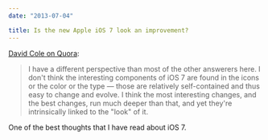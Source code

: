 ```yaml
---
date: "2013-07-04"

title: Is the new Apple iOS 7 look an improvement?
---
```


[David Cole on Quora](http://www.quora.com/iOS-7/Is-the-new-Apple-iOS-7-look-an-improvement/answer/David-Cole):

> I have a different perspective than most of the other answerers here. I don't think the interesting components of iOS 7 are found in the icons or the color or the type — those are relatively self-contained and thus easy to change and evolve. I think the most interesting changes, and the best changes, run much deeper than that, and yet they're intrinsically linked to the "look" of it.

One of the best thoughts that I have read about iOS 7.
